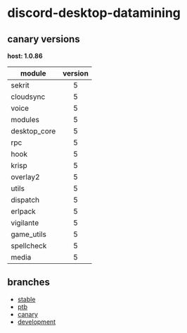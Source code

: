# discord-desktop-datamining

## canary versions

**host: 1.0.86**

| module | version |
| ------ | :-----: |
| sekrit | 5 |
| cloudsync | 5 |
| voice | 5 |
| modules | 5 |
| desktop_core | 5 |
| rpc | 5 |
| hook | 5 |
| krisp | 5 |
| overlay2 | 5 |
| utils | 5 |
| dispatch | 5 |
| erlpack | 5 |
| vigilante | 5 |
| game_utils | 5 |
| spellcheck | 5 |
| media | 5 |

## branches

- [stable](https://github.com/OpenAsar/discord-desktop-datamining/tree/stable)
- [ptb](https://github.com/OpenAsar/discord-desktop-datamining/tree/ptb)
- [canary](https://github.com/OpenAsar/discord-desktop-datamining/tree/canary)
- [development](https://github.com/OpenAsar/discord-desktop-datamining/tree/development)